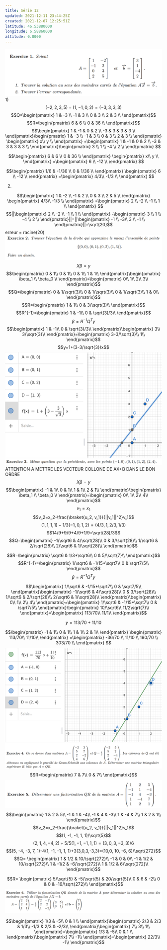 ```yaml
---
title: Série 12
updated: 2021-12-11 23:44:25Z
created: 2021-12-07 12:25:51Z
latitude: 46.53880000
longitude: 6.58860000
altitude: 0.0000
---
```


![36bca8adfce43fdc149c1134ea4e67e4.png](../../_resources/36bca8adfce43fdc149c1134ea4e67e4.png)
1)
$$(-2, 2, 3, 5)-(1,-1,0,2)=(-3, 3, 3, 3)$$
$$Q=\begin{pmatrix}
1 & -3 \\
-1 & 3 \\
0 & 3 \\
2 & 3 \\
\end{pmatrix}$$
$$R=\begin{pmatrix}
6 & 6 \\
0 & 36 \\
\end{pmatrix}$$
$$\begin{pmatrix}
1 & -1 & 0 & 2 \\
-3 & 3 & 3 & 3 \\
\end{pmatrix}\begin{pmatrix}
1 & -3 \\
-1 & 3 \\
0 & 3 \\
2 & 3 \\
\end{pmatrix} \begin{pmatrix}
x\\
y \\
\end{pmatrix} =\begin{pmatrix}
1 & -1 & 0 & 2 \\
-3 & 3 & 3 & 3 \\
\end{pmatrix}\begin{pmatrix}
3 \\
1 \\
-4 \\
2 \\
\end{pmatrix} $$

$$\begin{pmatrix}
6 & 6 \\
0 & 36 \\
\end{pmatrix} \begin{pmatrix}
x\\
y \\
\end{pmatrix} =\begin{pmatrix}
6 \\
-12 \\
\end{pmatrix} $$

$$\begin{pmatrix}
1/6 & -1/36 \\
0 & 1/36 \\
\end{pmatrix} \begin{pmatrix}
6 \\
-12 \\
\end{pmatrix} =\begin{pmatrix}
4/3\\
-1/3 \\
\end{pmatrix} $$

2)

$$\begin{pmatrix}
1 & -2 \\
-1 & 2 \\
0 & 3 \\
2 & 5 \\
\end{pmatrix} \begin{pmatrix}
4/3\\
-1/3 \\
\end{pmatrix} =\begin{pmatrix}
2 \\
-2 \\
-1 \\
1 \\
\end{pmatrix} $$
$$||\begin{pmatrix}
2 \\
-2 \\
-1 \\
1 \\
\end{pmatrix} -\begin{pmatrix}
3 \\
1 \\
-4 \\
2 \\
\end{pmatrix}||=||\begin{pmatrix}
-1 \\
-3\\
3 \\
-1 \\
\end{pmatrix}||=\sqrt{20}$$
erreur  = racine(20)
![44fee60c0b56e42c663bc077bc99a1d4.png](../../_resources/44fee60c0b56e42c663bc077bc99a1d4.png)
$$X\beta=y$$
$$\begin{pmatrix}
0 & 1\\
0 & 1\\
0 & 1\\
1 & 1\\
\end{pmatrix}\begin{pmatrix}
\beta_1 \\
\beta_0 \\
\end{pmatrix}=\begin{pmatrix}
0\\
1\\
2\\
3\\
\end{pmatrix}$$
$$Q=\begin{pmatrix}
0 & 1/\sqrt(3)\\
0 & 1/\sqrt(3)\\
0 & 1/\sqrt(3)\\
1 & 0\\
\end{pmatrix}$$
$$R=\begin{pmatrix}
1 & 1\\
0 & 3/\sqrt(3)\\
\end{pmatrix}$$
$$R^{-1}=\begin{pmatrix}
1 & -1\\
0 & \sqrt(3)/3\\
\end{pmatrix}$$
$$\beta= R^{-1}Q^Ty$$
$$\begin{pmatrix}
1 & -1\\
0 & \sqrt(3)/3\\
\end{pmatrix}\begin{pmatrix}
3\\
3/\sqrt{3}\\
\end{pmatrix}=\begin{pmatrix}
3-3/\sqrt{3}\\
1\\
\end{pmatrix}$$
$$y=1+(3-3/\sqrt{3})x$$
![01a66dee2583a7f6282287bb3d088f81.png](../../_resources/01a66dee2583a7f6282287bb3d088f81.png)
![3cb36077101eaea3a390994dccc99498.png](../../_resources/3cb36077101eaea3a390994dccc99498.png)
ATTENTION A METTRE LES VECTEUR COLLONE DE AX+B DANS LE BON ORDRE
$$X\beta=y$$
$$\begin{pmatrix}
-1 & 1\\
0 & 1\\
1 & 1\\
2 & 1\\
\end{pmatrix}\begin{pmatrix}
\beta_1 \\
\beta_0 \\
\end{pmatrix}=\begin{pmatrix}
0\\
1\\
2\\
4\\
\end{pmatrix}$$
$$v_1=x_1$$ 
$$v_2=x_2-\frac{\braket{u_2, v_1}}{||v_1||^2}v_1$$
$$(1,1,1,1)-1/3(-1,0,1,2) =(4/3, 1, 2/3, 1/3)$$
$$14/9+9/9+4/9+1/9=\sqrt(28)/3$$
$$Q=\begin{pmatrix}
-1/\sqrt6 & 4/\sqrt(28)\\
0 & 3/\sqrt(28)\\
1/\sqrt6 & 2/\sqrt(28)\\
2/\sqrt6 & 1/\sqrt(28)\\
\end{pmatrix}$$

$$R=\begin{pmatrix}
\sqrt6 & 1/3*\sqrt6\\
0 & 5/\sqrt{7}\\
\end{pmatrix}$$
$$R^{-1}=\begin{pmatrix}
1/\sqrt6 & -1/15*\sqrt7\\
0 & \sqrt7/5\\
\end{pmatrix}$$
$$\beta= R^{-1}Q^Ty$$

$$\begin{pmatrix}
1/\sqrt6 & -1/15*\sqrt7\\
0 & \sqrt7/5\\
\end{pmatrix}\begin{pmatrix}
-1/\sqrt6 & 4/\sqrt(28)\\
0 & 3/\sqrt(28)\\
1/\sqrt6 & 2/\sqrt(28)\\
2/\sqrt6 & 1/\sqrt(28)\\
\end{pmatrix}\begin{pmatrix}
0\\
1\\
2\\
4\\
\end{pmatrix}=\begin{pmatrix}
1/\sqrt6 & -1/15*\sqrt7\\
0 & \sqrt7/5\\
\end{pmatrix}\begin{pmatrix}
10/\sqrt6\\
 11/2\sqrt{7}\\
\end{pmatrix}=\begin{pmatrix}
113/70\\
11/1\\
\end{pmatrix}$$

$$y=113/70+11/10$$

$$\begin{pmatrix}
-1 & 1\\
0 & 1\\
1 & 1\\
2 & 1\\
\end{pmatrix} \begin{pmatrix}
113/70\\
11/10\\
\end{pmatrix} =\begin{pmatrix}
-36/70 \\
11/10 \\
190/70 \\
303/70 \\
\end{pmatrix} $$
![3d77a6004f8d1b6341c1c3e154d60604.png](../../_resources/3d77a6004f8d1b6341c1c3e154d60604.png)
![27d0c656d57a7e27aa5349fcd6d399a5.png](../../_resources/27d0c656d57a7e27aa5349fcd6d399a5.png)
$$R=\begin{pmatrix}
7 & 7\\
0 & 7\\
\end{pmatrix}$$
![9855b14d49a558add4868d256f21e89a.png](../../_resources/9855b14d49a558add4868d256f21e89a.png)
$$\begin{pmatrix}
1 & 2 & 5\\
-1 & 1 & -4\\
-1 & 4 & -3\\
1 & -4 & 7\\
1 & 2 & 1\\
\end{pmatrix}$$
$$v_2=x_2-\frac{\braket{u_2, v_1}}{||v_1||^2}v_1$$
$$(1, -1, -1, 1, 1)/\sqrt{5}$$
$$(2, 1, 4, -4, 2)+5/5(1, -1, -1, 1, 1)=(3,0,3,-3,3)/6$$
$$(5, -4, -3, 7, 1)-4(1, -1, -1, 1, 1)+3(3,0,3,-3,3)=(10,0, 10, -6, 6)/\sqrt{272}$$
$$Q= \begin{pmatrix}
1 & 1/2 & 10/\sqrt{272}\\
-1 & 0 & 0\\
-1 & 1/2 & 10/\sqrt{272}\\
1 & -1/2 &  -6/\sqrt{272}\\
1 & 1/2 & 6/\sqrt{272}\\
\end{pmatrix}$$

$$R= \begin{pmatrix}
5/\sqrt{5} & -5/\sqrt{5} & 20/\sqrt{5}\\
0 & 6 & -2\\
0 & 0 & -16/\sqrt{272}\\
\end{pmatrix}$$
![fe96398c9ca9f741577144b00cc91e1a.png](../../_resources/fe96398c9ca9f741577144b00cc91e1a.png)

$$\begin{pmatrix}
1/3 & -5\\
0 & 1 \\
\end{pmatrix}\begin{pmatrix}
2/3 & 2/3 & 1/3\\
-1/3 & 2/3 & -2/3\\
\end{pmatrix}\begin{pmatrix}
7\\
3\\
1\\
\end{pmatrix}=\begin{pmatrix}
1/3 & -5\\
0 & 1 \\
\end{pmatrix}\begin{pmatrix}
7\\
-1\\
\end{pmatrix}=\begin{pmatrix}
22/3\\
-1\\
\end{pmatrix}$$